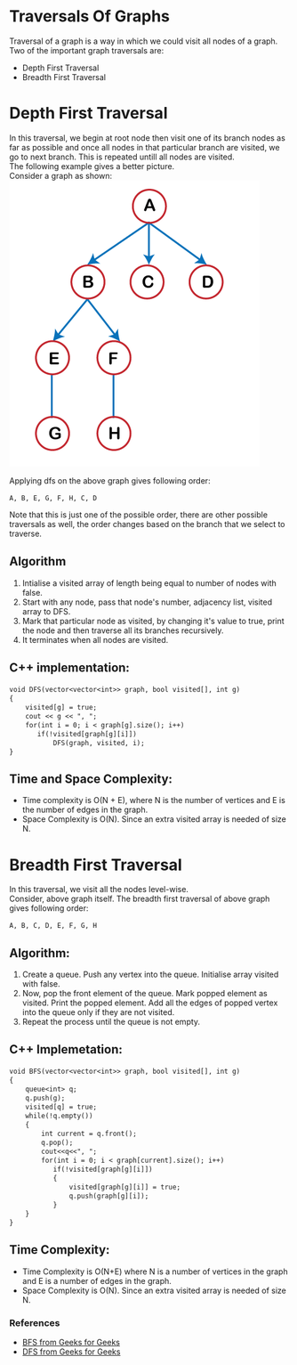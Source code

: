 # Traversals Of Graphs
Traversal of a graph is a way in which we could visit all nodes of a graph. Two of the important graph traversals are:
- Depth First Traversal
- Breadth First Traversal

# Depth First Traversal
In this traversal, we begin at root node then visit one of its branch nodes as far as possible and once all nodes in that particular branch are visited, we go to next branch. This is repeated untill all nodes are visited.\
The following example gives a better picture.\
Consider a graph as shown:
![graph]( ./graph.png )

Applying dfs on the above graph gives following order:
``` 
A, B, E, G, F, H, C, D
 ```
Note that this is just one of the possible order, there are other possible traversals as well, the order changes based on the branch that we select to traverse.

## Algorithm
1. Intialise a visited array of length being equal to number of nodes with false.
2. Start with any node, pass that node's number, adjacency list, visited array to DFS.
3. Mark that particular node as visited, by changing it's value to true, print the node and then traverse all its branches recursively.
4. It terminates when all nodes are visited.

## C++ implementation:
```
void DFS(vector<vector<int>> graph, bool visited[], int g)
{
    visited[g] = true;
    cout << g << ", ";
    for(int i = 0; i < graph[g].size(); i++)
       if(!visited[graph[g][i]])
           DFS(graph, visited, i);
}
```
## Time and Space Complexity:
- Time complexity is O(N + E), where N is the number of vertices and E is the number of edges in the graph.
- Space Complexity is O(N). 
Since an extra visited array is needed of size N.

# Breadth First Traversal
In this traversal, we visit all the nodes level-wise.\
Consider, above graph itself. The breadth first traversal of above graph gives following order:
```
A, B, C, D, E, F, G, H
```
## Algorithm:
1. Create a queue. Push any vertex into the queue. Initialise array visited with false.
2. Now, pop the front element of the queue. Mark popped element as visited. Print the popped element. Add all the edges of popped vertex into the queue only if they are not visited.
3. Repeat the process until the queue is not empty.

## C++ Implemetation:
```
void BFS(vector<vector<int>> graph, bool visited[], int g)
{
    queue<int> q;
    q.push(g);
    visited[q] = true;
    while(!q.empty())
    {
        int current = q.front();
        q.pop();
        cout<<q<<", ";
        for(int i = 0; i < graph[current].size(); i++)
           if(!visited[graph[g][i]])
           {   
               visited[graph[g][i]] = true;
               q.push(graph[g][i]);
           }
    }
}
```
## Time Complexity:
- Time Complexity is O(N+E) where N is a number of vertices in the graph and E is a number of edges in the graph.
- Space Complexity is O(N). 
Since an extra visited array is needed of size N.

### References
- [BFS from Geeks for Geeks](https://www.geeksforgeeks.org/breadth-first-search-or-bfs-for-a-graph/)
- [DFS from Geeks for Geeks](https://www.geeksforgeeks.org/depth-first-search-or-dfs-for-a-graph/)
